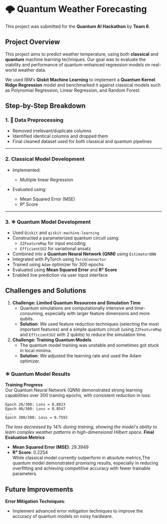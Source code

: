 # 🌩️ Quantum Weather Forecasting

This project was submitted for the **Quantum AI Hackathon** by **Team 6**.


## Project Overview

This project aims to predict weather  temperature, using both **classical** and **quantum** machine learning techniques. Our goal was to evaluate the viability and performance of quantum-enhanced regression models on real-world weather data.

We used IBM’s **Qiskit Machine Learning** to implement a **Quantum Kernel Ridge Regression** model and benchmarked it against classical models such as Polynomial Regression, Linear Regression, and Random Forest.

## Step-by-Step Breakdown

### 1. 🔧 Data Preprocessing  

- Removed irrelevant/duplicate columns  
- Identified identical columns and dropped them  
- Final cleaned dataset used for both classical and quantum pipelines

---

### 2. Classical Model Development  

- Implemented:
  - Multiple linear Regression


- Evaluated using:
  - Mean Squared Error (MSE)
  - R² Score  

---

### 3. ⚛️ Quantum Model Development  

- Used `Qiskit` and `qiskit-machine-learning`  
- Constructed a parameterized quantum circuit using:
  - `ZZFeatureMap` for input encoding
  - `EfficientSU2` for variational ansatz  
- Combined into a **Quantum Neural Network (QNN)** using `EstimatorQNN`
- Integrated with PyTorch using `TorchConnector`
- Trained using `Adam` optimizer for 300 epochs
- Evaluated using **Mean Squared Error** and **R² Score**
- Enabled live prediction via user input interface


## Challenges and Solutions
1. **Challenge: Limited Quantum Resources and Simulation Time**
   - Quantum simulations are computationally intensive and time-consuming, especially with larger feature dimensions and more qubits.
   - **Solution**: We used feature reduction techniques (selecting the most important features) and a simple quantum circuit (using `ZZFeatureMap` and `EfficientSU2` with 2 qubits) to reduce the simulation time.
2. **Challenge: Training Quantum Models**
   - The quantum model training was unstable and sometimes got stuck in local minima.
   - **Solution**: We adjusted the learning rate and used the Adam optimizer.

### ⚛️ Quantum Model Results
**Training Progress**  
Our Quantum Neural Network (QNN) demonstrated strong learning capabilities over 300 training epochs, with consistent reduction in loss:
```
Epoch 20/300: Loss = 0.8823
Epoch 40/300: Loss = 0.8547
...
Epoch 300/300: Loss = 0.7593
```
*The loss decreased by 14% during training, showing the model's ability to learn complex weather patterns in high-dimensional Hilbert space.*
**Final Evaluation Metrics**  
- **Mean Squared Error (MSE)**: 29.3949  
- **R² Score**: 0.2254   
While classical model currently outperform in absolute metrics,The quantum model demonstrated promising results, especially in reducing overfitting and achieving competitive accuracy with fewer trainable parameters.

## Future Improvements

 **Error Mitigation Techniques**:
   - Implement advanced error mitigation techniques to improve the accuracy of quantum models on noisy hardware.

